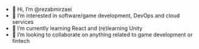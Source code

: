 - 👋 Hi, I’m @rezabmirzaei
- 👀 I’m interested in software/game development, DevOps and cloud services
- 🌱 I’m currently learning React and (re)learning Unity
- 💞️ I’m looking to collaborate on anything related to game development or fintech

<!---
rezabmirzaei/rezabmirzaei is a ✨ special ✨ repository because its `README.md` (this file) appears on your GitHub profile.
You can click the Preview link to take a look at your changes.
--->
